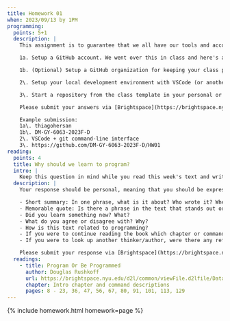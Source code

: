 ```yaml
---
title: Homework 01
when: 2023/09/13 by 1PM
programming:
  points: 5+1
  description: |
    This assignment is to guarantee that we all have our tools and accounts setup for the rest of the course. There are 3 mandatory tasks that should be complete and 1 optional task:

    1a. Setup a GitHub account. We went over this in class and here's a [video](https://www.youtube.com/watch?v=ZVRuPO8nCLA) refresher. Once you have an account, submit your username or profile link via Brightspace. (1 point)

    1b. (Optional) Setup a GitHub organization for keeping your class project files. This is optional, but will help. Here's a [video](https://www.youtube.com/watch?v=wnFm5fYGzso) showing how to do it. Submit your organization name or profile link via Brightspace. (1 point)

    2\. Setup your local development environment with VSCode (or another IDE) and the GitHub Desktop App. Here's a [video](https://www.youtube.com/watch?v=dN5A0kDdCwk) showing how to setup the GitHub Desktop App. Let me know which IDE you're using and if you are using the GitHub Desktop App (or another git client) via your submission on Brightspace. (2 points)

    3\. Start a repository from the class template in your personal or organization GitHub account. It should be named HW01. Here's a [video](https://www.youtube.com/watch?v=CDNc-epGz58) showing how to do this. Submit the link to this repo via Brightspace. (2 points)

    Please submit your answers via [Brightspace](https://brightspace.nyu.edu/d2l/home/312200).

    Example submission:  
    1a\. thiagohersan  
    1b\. DM-GY-6063-2023F-D  
    2\. VSCode + git command-line interface  
    3\. https://github.com/DM-GY-6063-2023F-D/HW01
reading:
  points: 4
  title: Why should we learn to program?
  intro: |
    Keep this question in mind while you read this week's text and write a 200-word response to the text:
  description: |
    Your response should be personal, meaning that you should be expressing your views and opinions about the text and not just summarizing it. You can use the following rubric to guide your response:

    - Short summary: In one phrase, what is it about? Who wrote it? When?
    - Memorable quote: Is there a phrase in the text that stands out or captures the main idea of the text?
    - Did you learn something new? What?
    - What do you agree or disagree with? Why?
    - How is this text related to programming?
    - If you were to continue reading the book which chapter or command do you think would resonate the strongest with you?
    - If you were to look up another thinker/author, were there any references in the text that intrigued you?

    Please submit your response via [Brightspace](https://brightspace.nyu.edu/d2l/home/312200).
  readings:
    - title: Program Or Be Programmed
      author: Douglas Rushkoff
      url: https://brightspace.nyu.edu/d2l/common/viewFile.d2lfile/Database/MTkxOTY0NjM/rushkoff_program-or-be-programmed.pdf?ou=312200
      chapter: Intro chapter and command descriptions
      pages: 8 - 23, 36, 47, 56, 67, 80, 91, 101, 113, 129
---
```

{% include homework.html homework=page %}
